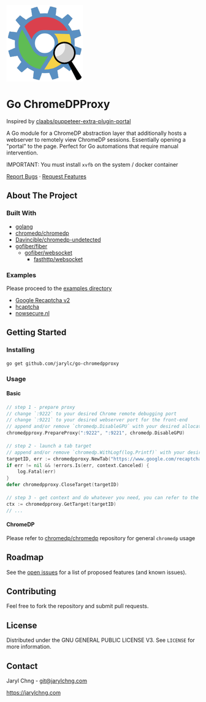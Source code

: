 [![ChromeDP Proxy](go-chromedpportal.png)](https://github.com/jarylc/go-chromedpproxy)

# Go ChromeDPProxy
Inspired by [claabs/puppeteer-extra-plugin-portal](https://github.com/claabs/puppeteer-extra-plugin-portal)

A Go module for a ChromeDP abstraction layer that additionally hosts a webserver to remotely view ChromeDP sessions. Essentially opening a "portal" to the page. Perfect for Go automations that require manual intervention.

IMPORTANT: You must install `xvfb` on the system / docker container

[Report Bugs](https://github.com/jarylc/go-chromedpproxy/issues/new) · [Request Features](https://github.com/jarylc/go-chromedpproxy/issues/new)

## About The Project
### Built With
* [golang](https://golang.org/)
* [chromedp/chromedp](https://github.com/chromedp/chromedp)
* [Davincible/chromedp-undetected](https://github.com/Davincible/chromedp-undetected)
* [gofiber/fiber](https://github.com/gofiber/fiber)
    * [gofiber/websocket](https://github.com/gofiber/websocket)
      * [fasthttp/websocket](https://github.com/fasthttp/websocket)
### Examples
Please proceed to the [examples directory](examples)
- [Google Recaptcha v2](examples/google_recaptcha_v2)
- [hcaptcha](examples/hcaptcha)
- [nowsecure.nl](examples/nowsecure)

## Getting Started
### Installing
```shell
go get github.com/jarylc/go-chromedpproxy
```
### Usage
#### Basic
```go
// step 1 - prepare proxy
// change `:9222` to your desired Chrome remote debugging port
// change `:9221` to your desired webserver port for the front-end
// append and/or remove `chromedp.DisableGPU` with your desired allocated executor options as additional arguments
chromedpproxy.PrepareProxy(":9222", ":9221", chromedp.DisableGPU)

// step 2 - launch a tab target
// append and/or remove `chromedp.WithLogf(log.Printf)` with your desired context options as additional arguments
targetID, err := chromedpproxy.NewTab("https://www.google.com/recaptcha/api2/demo", chromedp.WithLogf(log.Printf))
if err != nil && !errors.Is(err, context.Canceled) {
    log.Fatal(err)
}
defer chromedpproxy.CloseTarget(targetID)

// step 3 - get context and do whatever you need, you can refer to the examples directory of the project
ctx := chromedpproxy.GetTarget(targetID)
// ...
```
#### ChromeDP
Please refer to [chromedp/chromedp](https://github.com/chromedp/chromedp) repository for general `chromedp` usage


## Roadmap
See the [open issues](https://github.com/jarylc/go-chromedpproxy/issues) for a list of proposed features (and known
issues).


## Contributing
Feel free to fork the repository and submit pull requests.


## License
Distributed under the GNU GENERAL PUBLIC LICENSE V3. See `LICENSE` for more information.


## Contact
Jaryl Chng - git@jarylchng.com

https://jarylchng.com
